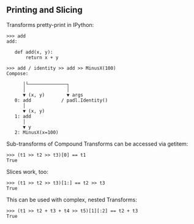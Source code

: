 ## Printing and Slicing

Transforms pretty-print in IPython:

```
>>> add
add:

   def add(x, y):
       return x + y
```

```
>>> add / identity >> add >> MinusX(100)
Compose:

      │└──────────────┐
      │               │
      ▼ (x, y)        ▼ args
   0: add           / padl.Identity()
      │
      ▼ (x, y)
   1: add          
      │
      ▼ y
   2: MinusX(x=100)
```

Sub-transforms of Compound Transforms can be accessed via getitem:

```
>>> (t1 >> t2 >> t3)[0] == t1
True
```

Slices work, too:

```
>>> (t1 >> t2 >> t3)[1:] == t2 >> t3
True
```

This can be used with complex, nested Transforms:

```
>>> (t1 >> t2 + t3 + t4 >> t5)[1][:2] == t2 + t3
True
```

